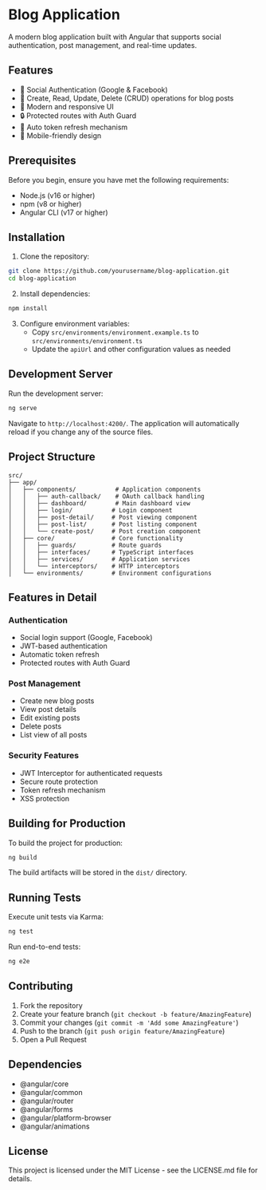 # Blog Application

A modern blog application built with Angular that supports social authentication, post management, and real-time updates.

## Features

- 🔐 Social Authentication (Google & Facebook)
- 📝 Create, Read, Update, Delete (CRUD) operations for blog posts
- 🎨 Modern and responsive UI
- 🔒 Protected routes with Auth Guard
- 🔄 Auto token refresh mechanism
- 📱 Mobile-friendly design

## Prerequisites

Before you begin, ensure you have met the following requirements:

- Node.js (v16 or higher)
- npm (v8 or higher)
- Angular CLI (v17 or higher)

## Installation

1. Clone the repository:
```bash
git clone https://github.com/yourusername/blog-application.git
cd blog-application
```

2. Install dependencies:
```bash
npm install
```

3. Configure environment variables:
   - Copy `src/environments/environment.example.ts` to `src/environments/environment.ts`
   - Update the `apiUrl` and other configuration values as needed

## Development Server

Run the development server:

```bash
ng serve
```

Navigate to `http://localhost:4200/`. The application will automatically reload if you change any of the source files.

## Project Structure

```
src/
├── app/
│   ├── components/           # Application components
│   │   ├── auth-callback/    # OAuth callback handling
│   │   ├── dashboard/        # Main dashboard view
│   │   ├── login/           # Login component
│   │   ├── post-detail/     # Post viewing component
│   │   ├── post-list/       # Post listing component
│   │   └── create-post/     # Post creation component
│   ├── core/                # Core functionality
│   │   ├── guards/          # Route guards
│   │   ├── interfaces/      # TypeScript interfaces
│   │   ├── services/        # Application services
│   │   └── interceptors/    # HTTP interceptors
│   └── environments/        # Environment configurations
```

## Features in Detail

### Authentication
- Social login support (Google, Facebook)
- JWT-based authentication
- Automatic token refresh
- Protected routes with Auth Guard

### Post Management
- Create new blog posts
- View post details
- Edit existing posts
- Delete posts
- List view of all posts

### Security Features
- JWT Interceptor for authenticated requests
- Secure route protection
- Token refresh mechanism
- XSS protection

## Building for Production

To build the project for production:

```bash
ng build
```

The build artifacts will be stored in the `dist/` directory.

## Running Tests

Execute unit tests via Karma:

```bash
ng test
```

Run end-to-end tests:

```bash
ng e2e
```

## Contributing

1. Fork the repository
2. Create your feature branch (`git checkout -b feature/AmazingFeature`)
3. Commit your changes (`git commit -m 'Add some AmazingFeature'`)
4. Push to the branch (`git push origin feature/AmazingFeature`)
5. Open a Pull Request

## Dependencies

- @angular/core
- @angular/common
- @angular/router
- @angular/forms
- @angular/platform-browser
- @angular/animations

## License

This project is licensed under the MIT License - see the LICENSE.md file for details.